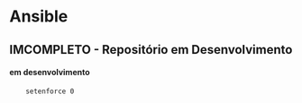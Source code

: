Ansible
=======================

## IMCOMPLETO - Repositório em Desenvolvimento

#### em desenvolvimento

		setenforce 0
